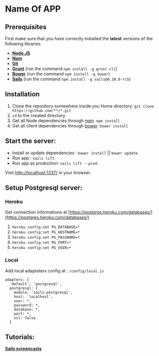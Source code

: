 # Name Of APP

## Prerequisites

First make sure that you have correctly installed the __latest__ versions of the following libraries

* **[Node.JS](http://www.nodejs.org)**
* **[Npm](https://npmjs.org/)**
* **[Git](https://help.github.com/articles/set-up-git)**
* **[Grunt](http://gruntjs.com/)** (run the command `npm install -g grunt-cli`)
* **[Bower](http://bower.io)** (run the command `npm install -g bower`)
* **[Sails](https://github.com/balderdashy/sails)** (run the command `npm install -g sails@0.10.0-rc5`)

## Installation

1. Clone the repository somewhere inside you Home directory: `git clone https://github.com/**/*.git`
2. `cd` to the created directory.
2. Get all Node dependencies through [npm](https://npmjs.org/): `npm install`
3. Get all client dependencies through [bower](http://bower.io/): `bower install`

## Start the server:

* Install or update dependencies : `bower install` ||  `bower update`.
* Run app : `sails lift`.
* Run app as production: `sails lift --prod`.

Visit [http://localhost:1337/](http://localhost:1337/) in your browser.

## Setup Postgresql server:

### Heroku

Get connection informations at [https://postgres.heroku.com/databases/](https://postgres.heroku.com/databases/)

1. `heroku config:set PG_DATABASE=*`
2. `heroku config:set PG_HOSTNAME=*`
3. `heroku config:set PG_PASSWORD=*`
4. `heroku config:set PG_PORT=*`
5. `heroku config:set PG_USER=*`

### Local

  Add local adaptaters config at : `/config/local.js`

    adapters: {
      'default': 'postgresql',
      postgresql: {
        module: 'sails-postgresql',
        host: 'localhost',
        user: *,
        password: *,
        database: *,
        port: *,
        ssl: false
      }

## Tutorials:

**[Sails screencasts](https://www.youtube.com/playlist?list=PLf8i4fc0zJBzLhOe6FwHpGhBDgqwInJWZ)**
